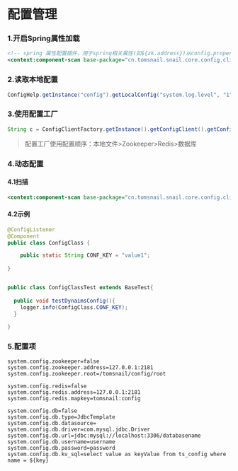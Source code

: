 # 配置管理

### 1.开启Spring属性加载

```xml
<!-- spring 属性配置插件，用于spring相关属性(如${zk.address})从config.properties中获取值 -->
<context:component-scan base-package="cn.tomsnail.snail.core.config.client.plugin"/>
```

### 2.读取本地配置

```java
ConfigHelp.getInstance("config").getLocalConfig("system.log.level", "1")
```

### 3.使用配置工厂

```java
String c = ConfigClientFactory.getInstance().getConfigClient().getConfig("xxxx", "");
```

> 配置工厂使用配置顺序：本地文件>Zookeeper>Redis>数据库

### 4.动态配置

#### 4.1扫描

```xml
<context:component-scan base-package="cn.tomsnail.snail.core.config.client.spring"/>
```

#### 4.2示例

```java
@ConfigListener
@Component
public class ConfigClass {

	public static String CONF_KEY = "value1";
	
}
```

```java

public class ConfigClassTest extends BaseTest{
  
  public void testDynaimsConfig(){
    logger.info(ConfigClass.CONF_KEY);
  }
  
}
```

### 5.配置项

```properties
system.config.zookeeper=false
system.config.zookeeper.address=127.0.0.1:2181
system.config.zookeeper.root=/tomsnail/config/root

system.config.redis=false
system.config.redis.address=127.0.0.1:2181
system.config.redis.mapkey=tomsnail:config

system.config.db=false
system.config.db.type=JdbcTemplate
system.config.db.datasource=
system.config.db.driver=com.mysql.jdbc.Driver
system.config.db.url=jdbc:mysql://localhost:3306/databasename
system.config.db.username=username
system.config.db.password=password
system.config.db.kv_sql=select value as keyValue from ts_config where name = ${key}

```

